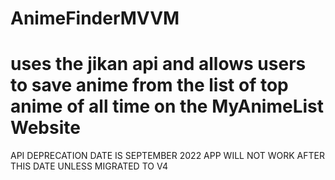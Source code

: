 # AnimeFinderMVVM

# uses the jikan api and allows users to save anime from the list of top anime of all time on the MyAnimeList Website


API DEPRECATION DATE IS SEPTEMBER 2022 APP WILL NOT WORK AFTER THIS DATE UNLESS MIGRATED TO V4
